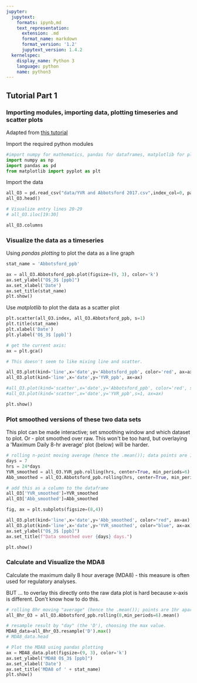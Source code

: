 ```yaml
---
jupyter:
  jupytext:
    formats: ipynb,md
    text_representation:
      extension: .md
      format_name: markdown
      format_version: '1.2'
      jupytext_version: 1.4.2
  kernelspec:
    display_name: Python 3
    language: python
    name: python3
---
```


<!-- #region colab_type="text" id="Af6e84nV4FvG" -->
## Tutorial Part 1
### Importing modules, importing data, plotting timeseries and scatter plots
Adapted from [this tutorial](https://drive.google.com/drive/folders/1Tj7pDVd33IKeeKaoKIGzvSiswPft56Tb)
<!-- #endregion -->

<!-- #region colab_type="text" id="fyF4Y6Zz_6RE" -->

Import the required python modules
<!-- #endregion -->

```python colab={} colab_type="code" id="unUVivdPmhNz"
#import numpy for mathematics, pandas for dataframes, matplotlib for plotting
import numpy as np
import pandas as pd
from matplotlib import pyplot as plt
```

<!-- #region colab_type="text" id="mxnuV0L3AFGo" -->
Import the data
<!-- #endregion -->

```python colab={"base_uri": "https://localhost:8080/", "height": 72} colab_type="code" executionInfo={"elapsed": 5135, "status": "ok", "timestamp": 1590013640924, "user": {"displayName": "Rivkah Gardner-Frolick", "photoUrl": "", "userId": "01660883882147847432"}, "user_tz": 420} id="JBiBubDeAOOX" outputId="7fc5d8fd-d8f6-4fe7-8434-e47f78660658"
all_O3 = pd.read_csv("data/YVR and Abbotsford 2017.csv",index_col=0, parse_dates=['date_pst'])
all_O3.head()
```

```python colab={"base_uri": "https://localhost:8080/", "height": 828} colab_type="code" executionInfo={"elapsed": 410, "status": "ok", "timestamp": 1590014723405, "user": {"displayName": "Rivkah Gardner-Frolick", "photoUrl": "", "userId": "01660883882147847432"}, "user_tz": 420} id="3UWP8fFOwjTd" outputId="25326195-be63-4f1a-b174-f077e47a5a94"
# Visualize entry lines 20-29
# all_O3.iloc[19:30]
```

```python colab={"base_uri": "https://localhost:8080/", "height": 86} colab_type="code" executionInfo={"elapsed": 337, "status": "ok", "timestamp": 1590014829352, "user": {"displayName": "Rivkah Gardner-Frolick", "photoUrl": "", "userId": "01660883882147847432"}, "user_tz": 420} id="N2Yq2JTjRF0x" outputId="125d684b-c907-4629-9ae2-0d71d2ddf3ef"
all_O3.columns
```

<!-- #region colab_type="text" id="iHiq-fsl6QzO" -->
### Visualize the data as a timeseries
<!-- #endregion -->

<!-- #region colab_type="text" id="uBPdeAerJIdt" -->
Using _pandas plotting_ to plot the data as a line graph
<!-- #endregion -->

```python colab={"base_uri": "https://localhost:8080/", "height": 253} colab_type="code" executionInfo={"elapsed": 805, "status": "ok", "timestamp": 1590015331768, "user": {"displayName": "Rivkah Gardner-Frolick", "photoUrl": "", "userId": "01660883882147847432"}, "user_tz": 420} id="1ZfpMBLCJrjJ" outputId="84610232-9735-4a19-e7f3-2c771363e954"
stat_name = 'Abbotsford_ppb'

ax = all_O3.Abbotsford_ppb.plot(figsize=(9, 3), color='k')
ax.set_ylabel("O$_3$ [ppb]")
ax.set_xlabel('Date')
ax.set_title(stat_name)
plt.show()
```

<!-- #region colab_type="text" id="evu1vX9K5ARz" -->
Use _matplotlib_ to plot the data as a scatter plot
<!-- #endregion -->

```python colab={"base_uri": "https://localhost:8080/", "height": 312} colab_type="code" executionInfo={"elapsed": 599, "status": "ok", "timestamp": 1590007574272, "user": {"displayName": "Rivkah Gardner-Frolick", "photoUrl": "", "userId": "01660883882147847432"}, "user_tz": 420} id="vrb_rDy6y_TZ" outputId="d37cd728-30c3-4b1b-d65a-d333aeb35200"
plt.scatter(all_O3.index, all_O3.Abbotsford_ppb, s=1)
plt.title(stat_name)
plt.xlabel('Date')
plt.ylabel('O$_3$ [ppb]')
```

```python
# get the current axis: 
ax = plt.gca()

# This doesn't seem to like mixing line and scatter.

all_O3.plot(kind='line',x='date',y='Abbotsford_ppb', color='red', ax=ax)
all_O3.plot(kind='line',x='date',y='YVR_ppb', ax=ax)

#all_O3.plot(kind='scatter',x='date',y='Abbotsford_ppb', color='red', s=1, ax=ax)
#all_O3.plot(kind='scatter',x='date',y='YVR_ppb',s=1, ax=ax)

plt.show()
```

### Plot smoothed versions of these two data sets
This plot can be made interactive; set smoothing window and which dataset to plot. Or - plot smoothed over raw. This won't be too hard, but overlaying a 'Maximum Daily 8-hr average' plot (below) will be harder.

```python
# rolling n-point moving average (hence the .mean()); data points are 1hr apart, hence 24/day or 168/wk.
days = 7
hrs = 24*days
YVR_smoothed = all_O3.YVR_ppb.rolling(hrs, center=True, min_periods=6).mean() 
Abb_smoothed = all_O3.Abbotsford_ppb.rolling(hrs, center=True, min_periods=6).mean() 

# add this as a column to the dataframe
all_O3['YVR_smoothed']=YVR_smoothed
all_O3['Abb_smoothed']=Abb_smoothed
```

```python
fig, ax = plt.subplots(figsize=(8,4))

all_O3.plot(kind='line',x='date',y='Abb_smoothed', color="red", ax=ax)
all_O3.plot(kind='line',x='date',y='YVR_smoothed', color="blue", ax=ax)
ax.set_ylabel("O$_3$ [ppb]")
ax.set_title(f"Data smoothed over {days} days.")

plt.show()
```

<!-- #region colab_type="text" id="BMbDVgfQ6d8b" -->
### Calculate and Visualize the MDA8
<!-- #endregion -->

<!-- #region colab_type="text" id="oxWtAf9iJBMG" -->
Calculate the maximum daily 8 hour average (MDA8) - this measure is often used for regulatory analyses.

BUT ... to overlay this directly onto the raw data plot is hard because x-axis is different. Don't know how to do this.
<!-- #endregion -->

```python
# rolling 8hr moving "average" (hence the .mean()); points are 1hr apart
all_8hr_O3 = all_O3.Abbotsford_ppb.rolling(8,min_periods=6).mean()
```

```python
# resample result by "day" (the 'D'), choosing the max value. 
MDA8_data=all_8hr_O3.resample('D').max()
# MDA8_data.head
```

```python colab={} colab_type="code" id="Kl5jIy6gJUIR"
# Plot the MDA8 using pandas plotting
ax = MDA8_data.plot(figsize=(9, 3), color='k')
ax.set_ylabel("MDA8 O$_3$ [ppb]")
ax.set_xlabel('Date')
ax.set_title('MDA8 of ' + stat_name)
plt.show()
```

```python

```
